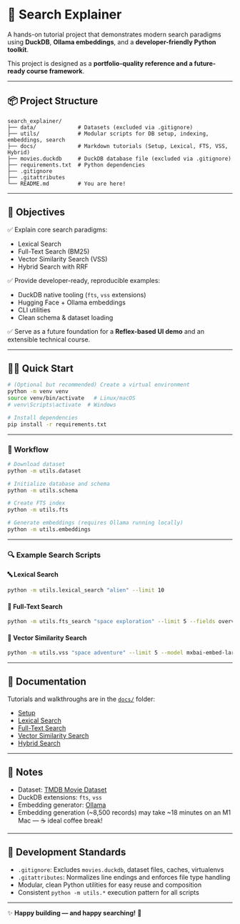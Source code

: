 # 🔎 Search Explainer

A hands-on tutorial project that demonstrates modern search paradigms using **DuckDB**, **Ollama embeddings**, and a **developer-friendly Python toolkit**.

This project is designed as a **portfolio-quality reference and a future-ready course framework**.

---

## 📦 Project Structure

```
search_explainer/
├── data/             # Datasets (excluded via .gitignore)
├── utils/            # Modular scripts for DB setup, indexing, embeddings, search
├── docs/             # Markdown tutorials (Setup, Lexical, FTS, VSS, Hybrid)
├── movies.duckdb     # DuckDB database file (excluded via .gitignore)
├── requirements.txt  # Python dependencies
├── .gitignore
├── .gitattributes
└── README.md         # You are here!
```

---

## 🎯 Objectives

✅ Explain core search paradigms:
- Lexical Search
- Full-Text Search (BM25)
- Vector Similarity Search (VSS)
- Hybrid Search with RRF

✅ Provide developer-ready, reproducible examples:
- DuckDB native tooling (`fts`, `vss` extensions)
- Hugging Face + Ollama embeddings
- CLI utilities
- Clean schema & dataset loading

✅ Serve as a future foundation for a **Reflex-based UI demo** and an extensible technical course.

---

## 🏃‍♂️ Quick Start

```bash
# (Optional but recommended) Create a virtual environment
python -m venv venv
source venv/bin/activate   # Linux/macOS
# venv\Scripts\activate  # Windows

# Install dependencies
pip install -r requirements.txt
```

---

### 🔧 Workflow

```bash
# Download dataset
python -m utils.dataset

# Initialize database and schema
python -m utils.schema

# Create FTS index
python -m utils.fts

# Generate embeddings (requires Ollama running locally)
python -m utils.embeddings

```

---

### 🔍 Example Search Scripts

#### 🔤 Lexical Search
```bash
python -m utils.lexical_search "alien" --limit 10
```

#### 📝 Full-Text Search
```bash
python -m utils.fts_search "space exploration" --limit 5 --fields overview
```

#### 🧠 Vector Similarity Search
```bash
python -m utils.vss "space adventure" --limit 5 --model mxbai-embed-large
```

---

## 📖 Documentation

Tutorials and walkthroughs are in the [`docs/`](docs/index.md) folder:

- [Setup](docs/01_setup.md)
- [Lexical Search](docs/02_lexical_search.md)
- [Full-Text Search](docs/03_full_text_search.md)
- [Vector Similarity Search](docs/04_vector_search.md)
- [Hybrid Search](docs/05_hybrid_search.md)

---

## 🔔 Notes

- Dataset: [TMDB Movie Dataset](https://www.kaggle.com/datasets/israrqayyum11/the-movie-database-tmdb)
- DuckDB extensions: `fts`, `vss`
- Embedding generator: [Ollama](https://ollama.ai/)
- Embedding generation (~8,500 records) may take ~18 minutes on an M1 Mac — ☕ ideal coffee break!

---

## 🧰 Development Standards

- `.gitignore`: Excludes `movies.duckdb`, dataset files, caches, virtualenvs
- `.gitattributes`: Normalizes line endings and enforces file type handling
- Modular, clean Python utilities for easy reuse and composition
- Consistent `python -m utils.*` execution pattern for all scripts

---

✨ **Happy building — and happy searching!** 🚀

